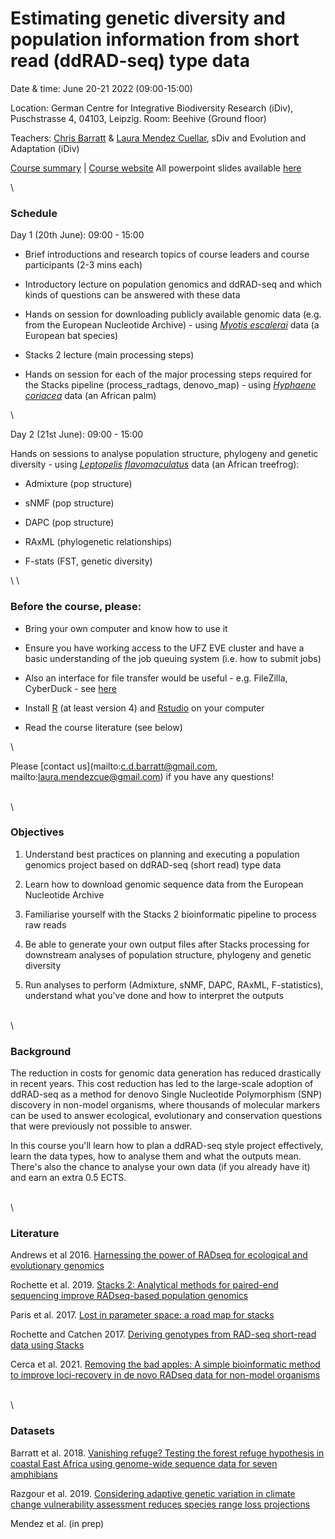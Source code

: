 # Estimating genetic diversity and population information from short read (ddRAD-seq) type data

Date & time: June 20-21 2022 (09:00-15:00)

Location: German Centre for Integrative Biodiversity Research (iDiv), Puschstrasse 4, 04103, Leipzig. Room: Beehive (Ground floor)

Teachers: [Chris Barratt](https://cd-barratt.github.io/) & [Laura Mendez Cuellar](https://www.idiv.de/en/profile/1062.html), sDiv and Evolution and Adaptation (iDiv)

[Course summary](https://www.idiv.de/en/ydiv/graduate-school/courses-and-events/estimating-genetic-diversity-and-population-information-from-short-read-ddrad-seq-type-data.html) | 
[Course website](https://cd-barratt.github.io/ddRAD-seq_workshop/)
All powerpoint slides available [here](https://github.com/cd-barratt/ddRAD-seq_workshop/tree/main/talks)

\

### Schedule 
Day 1 (20th June): 09:00 - 15:00  

* Brief introductions and research topics of course leaders and course participants (2-3 mins each)

* Introductory lecture on population genomics and ddRAD-seq and which kinds of questions can be answered with these data

* Hands on session for downloading publicly available genomic data (e.g. from the European Nucleotide Archive) - using [*Myotis escalerai*](https://www.eurobats.org/about_eurobats/protected_bat_species/myotis_escalerai) data (a European bat species)

* Stacks 2 lecture (main processing steps)

* Hands on session for each of the major processing steps required for the Stacks pipeline (process_radtags, denovo_map) - using [*Hyphaene coriacea*](https://www.palmpedia.net/wiki/Hyphaene_coriacea) data (an African  palm)

\

Day 2 (21st June): 09:00 - 15:00 

Hands on sessions to analyse population structure, phylogeny and genetic diversity - using [*Leptopelis flavomaculatus*](https://amphibiaweb.org/species/3649) data (an African treefrog):

* Admixture (pop structure)

* sNMF (pop structure)

* DAPC (pop structure)

* RAxML (phylogenetic relationships)

* F-stats (FST, genetic diversity)

\ 
\

### Before the course, please:

* Bring your own computer and know how to use it

* Ensure you have working access to the UFZ EVE cluster and have a basic understanding of the job queuing system (i.e. how to submit jobs)

* Also an interface for file transfer would be useful - e.g. FileZilla, CyberDuck - see [here](https://portal.idiv.de/nextcloud/index.php/s/oyP3FSFfwnKwiy9)

* Install [R](https://cran.r-project.org/bin/) (at least version 4) and [Rstudio](https://www.rstudio.com/products/rstudio/download/#download) on your computer
* Read the course literature (see below)

\

Please [contact us](mailto:c.d.barratt@gmail.com, mailto:laura.mendezcue@gmail.com) if you have any questions!

\
\

### Objectives
1.	Understand best practices on planning and executing a population genomics project based on ddRAD-seq (short read) type data 

2.  Learn how to download genomic sequence data from the European Nucleotide Archive

3.	Familiarise yourself with the Stacks 2 bioinformatic pipeline to process raw reads 

4.	Be able to generate your own output files after Stacks processing for downstream analyses of population structure, phylogeny and genetic diversity

5.  Run analyses to perform (Admixture, sNMF, DAPC, RAxML, F-statistics), understand what you've done and how to interpret the outputs

\
\

### Background

The reduction in costs for genomic data generation has reduced drastically in recent years. This cost reduction has led to the large-scale adoption of ddRAD-seq as a method for denovo Single Nucleotide Polymorphism (SNP) discovery in non-model organisms, where thousands of molecular markers can be used to answer ecological, evolutionary and conservation questions that were previously not possible to answer.

In this course you'll learn how to plan a ddRAD-seq style project effectively, learn the data types, how to analyse them and what the outputs mean. There's also the chance to analyse your own data (if you already have it) and earn an extra 0.5 ECTS.

\
\


### Literature 

Andrews et al 2016. [Harnessing the power of RADseq for ecological and evolutionary genomics](https://www.nature.com/articles/nrg.2015.28)

Rochette et al. 2019. [Stacks 2: Analytical methods for paired-end sequencing improve RADseq-based population genomics](https://onlinelibrary.wiley.com/doi/abs/10.1111/mec.15253)

Paris et al. 2017. [Lost in parameter space: a road map for stacks](https://besjournals.onlinelibrary.wiley.com/doi/10.1111/2041-210X.12775)

Rochette and Catchen 2017. [Deriving genotypes from RAD-seq short-read data using Stacks](https://www.nature.com/articles/nprot.2017.123)

Cerca et al. 2021. [Removing the bad apples: A simple bioinformatic method to improve loci-recovery in de novo RADseq data for non-model organisms](https://besjournals.onlinelibrary.wiley.com/doi/full/10.1111/2041-210X.13562)

\
\

### Datasets

Barratt et al. 2018. [Vanishing refuge? Testing the forest refuge hypothesis in coastal East Africa using genome-wide sequence data for seven amphibians](https://onlinelibrary.wiley.com/doi/full/10.1111/mec.14862)

Razgour et al. 2019. [Considering adaptive genetic variation in climate change vulnerability assessment reduces species range loss projections](https://www.pnas.org/doi/10.1073/pnas.1820663116)

Mendez et al. (in prep)

